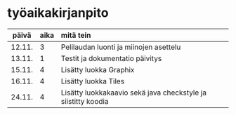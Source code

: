 # työaikakirjanpito

| päivä | aika | mitä tein  |
| :----:|:-----| :-----|
| 12.11. | 3    | Pelilaudan luonti ja miinojen asettelu |
| 13.11. | 1    | Testit ja dokumentatio päivitys |
| 15.11. | 4    | Lisätty luokka Graphix |
| 16.11. | 4    | Lisätty luokka Tiles |
| 24.11. | 4    | Lisätty luokkakaavio sekä java checkstyle ja siistitty koodia |